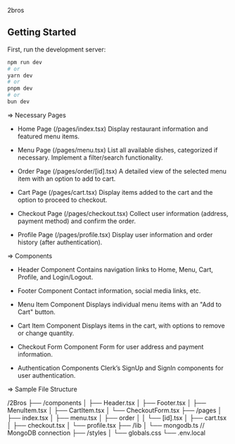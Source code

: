 2bros 

## Getting Started

First, run the development server:

```bash
npm run dev
# or
yarn dev
# or
pnpm dev
# or
bun dev
```
=> Necessary Pages

- Home Page (/pages/index.tsx)
	Display restaurant information and featured menu items.

- Menu Page (/pages/menu.tsx)
	List all available dishes, categorized if necessary.
	Implement a filter/search functionality.

- Order Page (/pages/order/[id].tsx)
	A detailed view of the selected menu item with an option to add to cart.

- Cart Page (/pages/cart.tsx)
	Display items added to the cart and the option to proceed to checkout.

- Checkout Page (/pages/checkout.tsx)
	Collect user information (address, payment method) and confirm the order.

- Profile Page (/pages/profile.tsx)
	Display user information and order history (after authentication).


=> Components

- Header Component
	Contains navigation links to Home, Menu, Cart, Profile, and Login/Logout.

- Footer Component
	Contact information, social media links, etc.

- Menu Item Component
	Displays individual menu items with an "Add to Cart" button.

- Cart Item Component
	Displays items in the cart, with options to remove or change quantity.

- Checkout Form Component
	Form for user address and payment information.

- Authentication Components
 	Clerk’s SignUp and SignIn components for user authentication.



=> Sample File Structure

/2Bros
  ├── /components
  │   ├── Header.tsx
  │   ├── Footer.tsx
  │   ├── MenuItem.tsx
  │   ├── CartItem.tsx
  │   └── CheckoutForm.tsx
  ├── /pages
  │   ├── index.tsx
  │   ├── menu.tsx
  │   ├── order
  │   │   └── [id].tsx
  │   ├── cart.tsx
  │   ├── checkout.tsx
  │   └── profile.tsx
  ├── /lib
  │   └── mongodb.ts  // MongoDB connection
  ├── /styles
  │   └── globals.css
  └── .env.local

	